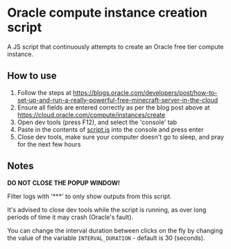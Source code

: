 # Oracle compute instance creation script

A JS script that continuously attempts to create an Oracle free tier compute instance.

## How to use

1. Follow the steps at https://blogs.oracle.com/developers/post/how-to-set-up-and-run-a-really-powerful-free-minecraft-server-in-the-cloud
2. Ensure all fields are entered correctly as per the blog post above at https://cloud.oracle.com/compute/instances/create
3. Open dev tools (press F12), and select the 'console' tab
4. Paste in the contents of [script.js](/script.js) into the console and press enter
5. Close dev tools, make sure your computer doesn't go to sleep, and pray for the next few hours

## Notes
**DO NOT CLOSE THE POPUP WINDOW!**

Filter logs with '***' to only show outputs from this script.

It's advised to close dev tools while the script is running, as over long periods of time it may crash (Oracle's fault).

You can change the interval duration between clicks on the fly by changing the value of the variable `INTERVAL_DURATION` - default is 30 (seconds).